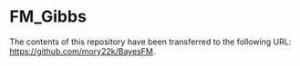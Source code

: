 # FM_Gibbs

The contents of this repository have been transferred to the following URL: https://github.com/mory22k/BayesFM.
